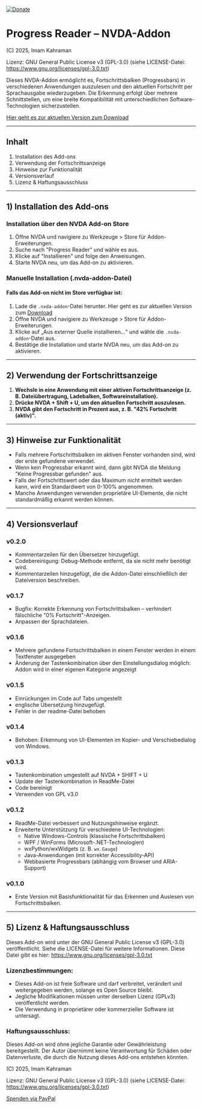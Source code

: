 [![Donate](https://img.shields.io/badge/Donate-PayPal-green.svg)](https://www.paypal.com/donate/?hosted_button_id=DB9N3QDZLR822)

# Progress Reader – NVDA-Addon
(C) 2025, Imam Kahraman

Lizenz: GNU General Public License v3 (GPL-3.0) (siehe LICENSE-Datei: https://www.gnu.org/licenses/gpl-3.0.txt)

Dieses NVDA-Addon ermöglicht es, Fortschrittsbalken (Progressbars) in verschiedenen Anwendungen auszulesen und den aktuellen Fortschritt per Sprachausgabe wiederzugeben. Die Erkennung erfolgt über mehrere Schnittstellen, um eine breite Kompatibilität mit unterschiedlichen Software-Technologien sicherzustellen.

[Hier geht es zur aktuellen Version zum Download](https://davidacm.github.io/getlatest/gh/vbprofi/Progress-Reader-NVDA-Addon/)

---

## Inhalt

1. Installation des Add-ons
2. Verwendung der Fortschrittsanzeige
3. Hinweise zur Funktionalität
4. Versionsverlauf
5. Lizenz & Haftungsausschluss

---

## 1) Installation des Add-ons

### Installation über den NVDA Add-on Store
1. Öffne NVDA und navigiere zu Werkzeuge > Store für Addon-Erweiterungen.
2. Suche nach "Progress Reader" und wähle es aus.
3. Klicke auf "Installieren" und folge den Anweisungen.
4. Starte NVDA neu, um das Add-on zu aktivieren.

### Manuelle Installation (.nvda-addon-Datei)
#### Falls das Add-on nicht im Store verfügbar ist:
1. Lade die `.nvda-addon`-Datei herunter. Hier geht es zur aktuellen Version zum [Download](https://davidacm.github.io/getlatest/gh/vbprofi/Progress-Reader-NVDA-Addon/)
2. Öffne NVDA und navigiere zu Werkzeuge > Store für Addon-Erweiterungen.
3. Klicke auf „Aus externer Quelle installieren…“ und wähle die `.nvda-addon`-Datei aus.
4. Bestätige die Installation und starte NVDA neu, um das Add-on zu aktivieren.

---

## 2) Verwendung der Fortschrittsanzeige

1. **Wechsle in eine Anwendung mit einer aktiven Fortschrittsanzeige (z. B. Dateiübertragung, Ladebalken, Softwareinstallation).**
2. **Drücke NVDA + Shift + U, um den aktuellen Fortschritt auszulesen.**
3. **NVDA gibt den Fortschritt in Prozent aus, z. B. "42% Fortschritt (aktiv)".**

---

## 3) Hinweise zur Funktionalität

- Falls mehrere Fortschrittsbalken im aktiven Fenster vorhanden sind, wird der erste gefundene verwendet.
- Wenn kein Progressbar erkannt wird, dann gibt NVDA die Meldung "Keine Progressbar gefunden" aus.
- Falls der Fortschrittswert oder das Maximum nicht ermittelt werden kann, wird ein Standardwert von 0-100% angenommen.
- Manche Anwendungen verwenden proprietäre UI-Elemente, die nicht standardmäßig erkannt werden können.

---

## 4) Versionsverlauf

### v0.2.0
- Kommentarzeilen für den Übersetzer hinzugefügt.
- Codebereinigung: Debug-Methode entfernt, da sie nicht mehr benötigt wird.
- Kommentarzeilen hinzugefügt, die die Addon-Datei einschließlich der Dateiversion beschreiben.


### v0.1.7
- Bugfix: Korrekte Erkennung von Fortschrittsbalken – verhindert fälschliche "0% Fortschritt"-Anzeigen.
- Anpassen der Sprachdateien.

### v0.1.6
- Mehrere gefundene Fortschrittsbalken in einem Fenster werden in einem Textfenster ausgegeben
- Änderung der Tastenkombination über den Einstellungsdialog möglich: Addon wird in einer eigenen Kategorie angezeigt

### v0.1.5
- Einrückungen im Code auf Tabs umgestellt
- englische Übersetzung hinzugefügt.
- Fehler in der readme-Datei behoben

### v0.1.4
- Behoben: Erkennung von UI-Elementen im Kopier- und Verschiebedialog von Windows.

### v0.1.3
- Tastenkombination umgestellt auf NVDA + SHIFT + U
- Update der Tastenkombination in ReadMe-Datei
- Code bereinigt
- Verwenden von GPL v3.0

### v0.1.2
- ReadMe-Datei verbessert und Nutzungshinweise ergänzt.
- Erweiterte Unterstützung für verschiedene UI-Technologien:
  - Native Windows-Controls (klassische Fortschrittsbalken)
  - WPF / WinForms (Microsoft-.NET-Technologien)
  - wxPython/wxWidgets (z. B. `wx.Gauge`)
  - Java-Anwendungen (mit korrekter Accessibility-API)
  - Webbasierte Progressbars (abhängig vom Browser und ARIA-Support)

### v0.1.0
- Erste Version mit Basisfunktionalität für das Erkennen und Auslesen von Fortschrittsbalken.

---

## 5) Lizenz & Haftungsausschluss  

Dieses Add-on wird unter der GNU General Public License v3 (GPL-3.0) veröffentlicht. Siehe die LICENSE-Datei für weitere Informationen. Diese Datei gibt es hier: https://www.gnu.org/licenses/gpl-3.0.txt

### Lizenzbestimmungen:
- Dieses Add-on ist freie Software und darf verbreitet, verändert und weitergegeben werden, solange es Open Source bleibt.  
- Jegliche Modifikationen müssen unter derselben Lizenz (GPLv3) veröffentlicht werden.
- Die Verwendung in proprietärer oder kommerzieller Software ist untersagt.

### Haftungsausschluss:
Dieses Add-on wird ohne jegliche Garantie oder Gewährleistung bereitgestellt. Der Autor übernimmt keine Verantwortung für Schäden oder Datenverluste, die durch die Nutzung dieses Add-ons entstehen könnten.

(C) 2025, Imam Kahraman

Lizenz: GNU General Public License v3 (GPL-3.0) (siehe LICENSE-Datei: https://www.gnu.org/licenses/gpl-3.0.txt)

[Spenden via PayPal](https://www.paypal.com/donate/?hosted_button_id=DB9N3QDZLR822)